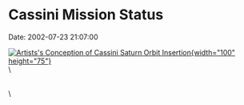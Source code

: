 Cassini Mission Status
======================

Date: 2002-07-23 21:07:00

[![Artists\'s Conception of Cassini Saturn Orbit
Insertion](http://www.jpl.nasa.gov/images/cassini/20090202/pia03883-640.jpg){width="100"
height="75"}](http://www.jpl.nasa.gov/news/&rn=news.xml&rst=6486)\
\

\
\
